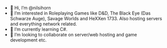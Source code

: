 - 👋 Hi, I’m @nilsihorn
- 👀 I’m interested in Roleplaying Games like D&D, The Black Eye (Das Schwarze Auge), Savage Worlds and HeXXen 1733. Also hosting servers and everything network related.
- 🌱 I’m currently learning C#.
- 💞️ I’m looking to collaborate on server/web hosting and game development etc.

<!---
nilsihorn/nilsihorn is a ✨ special ✨ repository because its `README.md` (this file) appears on your GitHub profile.
You can click the Preview link to take a look at your changes.
--->

